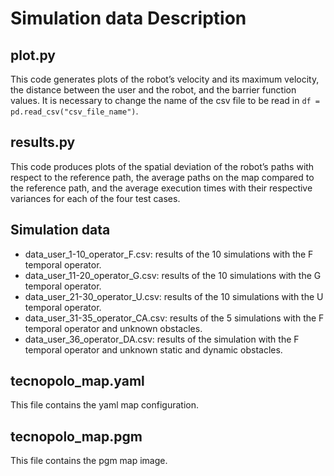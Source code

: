 # Simulation data Description
## plot.py
This code generates plots of the robot’s velocity and its maximum velocity, the distance between the user and the robot, and the barrier function values.
It is necessary to change the name of the csv file to be read in `df = pd.read_csv("csv_file_name")`.

## results.py
This code produces plots of the spatial deviation of the robot’s paths with respect to the reference path, the average paths on the map compared to the reference path, and the average execution times with their respective variances for each of the four test cases.

## Simulation data
- data_user_1-10_operator_F.csv: results of the 10 simulations with the F temporal operator.
- data_user_11-20_operator_G.csv: results of the 10 simulations with the G temporal operator.
- data_user_21-30_operator_U.csv: results of the 10 simulations with the U temporal operator.
- data_user_31-35_operator_CA.csv: results of the 5 simulations with the F temporal operator and unknown obstacles.
- data_user_36_operator_DA.csv: results of the simulation with the F temporal operator and unknown static and dynamic obstacles.

## tecnopolo_map.yaml
This file contains the yaml map configuration.

## tecnopolo_map.pgm
This file contains the pgm map image.
